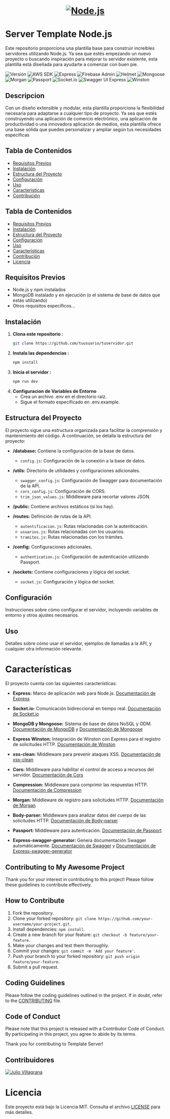 <a href="https://nodejs.org/">
  <h1 align="center">
    <picture>
      <source media="(prefers-color-scheme: dark)" srcset="https://nodejs.org/static/images/logo.png">
      <img alt="Node.js" src="https://nodejs.org/static/images/logo.png">
    </picture>
  </h1>
</a>

# Server Template Node.js

Este repositorio proporciona una plantilla base para construir increíbles servidores utilizando Node.js. Ya sea que estés empezando un nuevo proyecto o buscando inspiración para mejorar tu servidor existente, esta plantilla está diseñada para ayudarte a comenzar con buen pie.


![Versión](https://img.shields.io/badge/Version-1.0.0-00d679?style=for-the-badge&logo=V&labelColor=00d679&color=00d679)
![AWS SDK](https://img.shields.io/badge/AWS_SDK-^3.485.0-FF9900?style=for-the-badge&logo=Amazon-AWS&labelColor=00d679&color=00d679)
![Express](https://img.shields.io/badge/Express-^4.18.2-000000?style=for-the-badge&logo=Express&labelColor=000000&color=00d679)
![Firebase Admin](https://img.shields.io/badge/Firebase_Admin-^12.0.0-FFA500?style=for-the-badge&logo=Firebase&labelColor=FFA500&color=00d679)
![Helmet](https://img.shields.io/badge/Helmet-^7.1.0-800080?style=for-the-badge&logo=Bitdefender&labelColor=800080&color=00d679)
![Mongoose](https://img.shields.io/badge/Mongoose-^5.12.14-47A248?style=for-the-badge&logo=MongoDB&labelColor=47A248&color=00d679)
![Morgan](https://img.shields.io/badge/Morgan-^1.10.0-87CEEB?style=for-the-badge&logo=Apache&labelColor=87CEEB&color=00d679)
![Passport](https://img.shields.io/badge/Passport-^0.7.0-4169E1?style=for-the-badge&logo=Security&labelColor=4169E1&color=00d679)
![Socket.io](https://img.shields.io/badge/Socket.io-^4.5.0-010101?style=for-the-badge&logo=Socket.io&labelColor=010101&color=00d679)
![Swagger UI Express](https://img.shields.io/badge/Swagger_UI_Express-^5.0.0-85EA2D?style=for-the-badge&logo=Swagger&labelColor=85EA2D&color=00d679)
![Winston](https://img.shields.io/badge/Winston-^3.11.0-4B0082?style=for-the-badge&logo=Winston&labelColor=4B0082&color=00d679)


## Descripcion

Con un diseño extensible y modular, esta plantilla proporciona la flexibilidad necesaria para adaptarse a cualquier tipo de proyecto. Ya sea que estés construyendo una aplicación de comercio electrónico, una aplicación de productividad o una innovadora aplicación de medios, esta plantilla ofrece una base sólida que puedes personalizar y ampliar según tus necesidades específicas

## Tabla de Contenidos

- [Requisitos Previos](#requisitos-previos)
- [Instalación](#instalación)
- [Estructura del Proyecto](#estructura-del-proyecto)
- [Configuración](#configuración)
- [Uso](#uso)
- [Características](#características)
- [Contribución](#contribución)


## Tabla de Contenidos

- [Requisitos Previos](#requisitos-previos)
- [Instalación](#instalación)
- [Estructura del Proyecto](#estructura-del-proyecto)
- [Configuración](#configuración)
- [Uso](#uso)
- [Características](#características)
- [Contribución](#contribución)
- [Licencia](#licencia)

## Requisitos Previos

- Node.js y npm instalados
- MongoDB instalado y en ejecución (o el sistema de base de datos que estás utilizando)
- Otros requisitos específicos...

## Instalación

1. **Clona este repositorio :**
   ```bash
   git clone https://github.com/tuusuario/tuservidor.git

2. **Instala las dependencias :**
    ```bash
    npm install

3. **Inicia el servidor :**
    ```bash
    npm run dev

4. **Configuracion de Variables de Entorno**
    - Crea un archivo .env en el directorio raíz.
    - Sigue el formato especificado en .env.example.

## Estructura del Proyecto

El proyecto sigue una estructura organizada para facilitar la comprensión y mantenimiento del código. A continuación, se detalla la estructura del proyecto:

- **/database:** Contiene la configuración de la base de datos.
  - `config.js`: Configuración de la conexión a la base de datos.
  
- **/utils:** Directorio de utilidades y configuraciones adicionales.
  - `swagger_config.js`: Configuración de Swagger para documentación de la API.
  - `cors_config.js`: Configuración de CORS.
  - `trim_json_values.js`: Middleware para recortar valores JSON.
  
- **/public:** Contiene archivos estáticos (si los hay).

- **/routes:** Definición de rutas de la API.
  - `autentificacion.js`: Rutas relacionadas con la autenticación.
  - `usuarios.js`: Rutas relacionadas con los usuarios.
  - `tramites.js`: Rutas relacionadas con los trámites.
  
- **/config:** Configuraciones adicionales.
  - `authentication.js`: Configuración de autenticación utilizando Passport.
  
- **/sockets:** Contiene configuraciones y lógica del socket.
  - `socket.js`: Configuración y lógica del socket.

## Configuración

Instrucciones sobre cómo configurar el servidor, incluyendo variables de entorno y otros ajustes necesarios.

## Uso
Detalles sobre cómo usar el servidor, ejemplos de llamadas a la API, y cualquier otra información relevante.

# Características

El proyecto cuenta con las siguientes características:

- **Express:** Marco de aplicación web para Node.js. [Documentación de Express](https://expressjs.com/)

- **Socket.io:** Comunicación bidireccional en tiempo real. [Documentación de Socket.io](https://socket.io/)

- **MongoDB y Mongoose:** Sistema de base de datos NoSQL y ODM. [Documentación de MongoDB](https://docs.mongodb.com/) y [Documentación de Mongoose](https://mongoosejs.com/)

- **Express Winston:** Integración de Winston con Express para el registro de solicitudes HTTP. [Documentación de Winston](https://github.com/winstonjs/winston)

- **xss-clean:** Middleware para prevenir ataques XSS. [Documentación de xss-clean](https://www.npmjs.com/package/xss-clean)

- **Cors:** Middleware para habilitar el control de acceso a recursos del servidor. [Documentación de Cors](https://www.npmjs.com/package/cors)

- **Compression:** Middleware para comprimir las respuestas HTTP. [Documentación de Compression](https://www.npmjs.com/package/compression)

- **Morgan:** Middleware de registro para solicitudes HTTP. [Documentación de Morgan](https://www.npmjs.com/package/morgan)

- **Body-parser:** Middleware para analizar datos del cuerpo de las solicitudes HTTP. [Documentación de Body-parser](https://www.npmjs.com/package/body-parser)

- **Passport:** Middleware para autenticación. [Documentación de Passport](http://www.passportjs.org/)

- **Express-swagger-generator:** Genera documentación Swagger automáticamente. [Documentación de Swagger](https://swagger.io/) y [Documentación de Express-swagger-generator](https://www.npmjs.com/package/express-swagger-generator)

## Contributing to My Awesome Project

Thank you for your interest in contributing to this project! Please follow these guidelines to contribute effectively.

## How to Contribute

1. Fork the repository.
2. Clone your forked repository: `git clone https://github.com/your-username/your-project.git`.
3. Install dependencies: `npm install`.
4. Create a new branch for your feature: `git checkout -b feature/your-feature`.
5. Make your changes and test them thoroughly.
6. Commit your changes: `git commit -m 'Add your feature'`.
7. Push your branch to your forked repository: `git push origin feature/your-feature`.
8. Submit a pull request.

## Coding Guidelines

Please follow the coding guidelines outlined in the project. If in doubt, refer to the [CONTRIBUTING](CONTRIBUTING) file.

## Code of Conduct

Please note that this project is released with a Contributor Code of Conduct. By participating in this project, you agree to abide by its terms.

Thank you for contributing to Template Server!

## Contribuidores

[![Julio Villagrana](https://avatars.githubusercontent.com/u/50421116?s=96&v=4)](https://github.com/SangheliosBlack)

# Licencia

Este proyecto está bajo la Licencia MIT. Consulta el archivo [LICENSE](LICENSE) para más detalles.